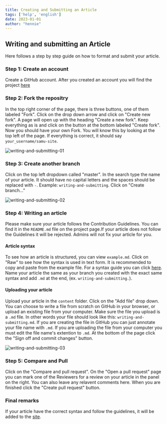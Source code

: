 ```yaml
---
title: Creating and Submitting an Article
tags: ['help', 'english']
date: 2023-01-01
author: "hennie"
---
```


## Writing and submitting an Article

Here follows a step by step guide on how to format and submit your article. 

### Step 1: Create an account

Create a GitHub account. After you created an account you will find the project [here](https://github.com/MawLr/samu-site)

### Step 2: Fork the repositry

In the top right corner of the page, there is three buttons, one of them labeled "Fork". Click on the drop down arrow and click on "Create new fork". A page will open up with the heading "Create a new fork". Keep everything as is and click on the button at the bottom labeled "Create fork". Now you should have your own Fork. You will know this by looking at the top left of the page. If everything is correct, it should say `your_username/samu-site`.

![writing-and-submitting-01](/pix/writing-and-submitting-01.webp)

### Step 3: Create another branch

Click on the top left dropdown called "master". In the search type the name of your article. It should have no capital letters and the spaces should be replaced with `-`. Example: `writing-and-submitting`. Click on "Create branch..."

![writing-and-submitting-02](/pix/writing-and-submitting-02.webp)

### Step 4: Writing an article

Please make sure your article follows the Contribution Guidelines. You can find it in the `README.md` file on the project page.If your article does not follow the Guidelines it will be rejected. Admins will not fix your article for you.

#### Article syntax

To see how an article is structured, you can view `example.md`. Click on "Raw" to see how the syntax is used in text form. It is recommended to copy and paste from the example file. For a syntax guide you can click [here](https://docs.github.com/en/get-started/writing-on-github/getting-started-with-writing-and-formatting-on-github/basic-writing-and-formatting-syntax). Name your article the same as your branch you created with the exact same syntax and add `.md` at the end, (ex. `writing-and-submitting.`).

#### Uploading your article

Upload your article in the `content` folder. Click on the "Add file" drop down. You can choose to write a file from scratch on GitHub in your browser, or upload an existing file from your computer. Make sure the file you upload is a `.md` file. In other words your file should look like this: `writing-and-submitting.md`. If you are creating the file in GitHub you can just annotate your file name with `.md`. If you are uploading the file from your computer you must edit the file name's extention to `.md`. At the bottom of the page click the "Sign off and commit changes" button.

![writing-and-submitting-03](/pix/writing-and-submitting-03.webp)

### Step 5: Compare and Pull

Click on the "Compare and pull request". On the "Open a pull request" page you can mark one of the Reviewers for a review on your article in the panel on the right. You can also leave any relavent comments here. When you are finished click the "Create pull request" button. 

### Final remarks

If your article have the correct syntax and follow the guidelines, it will be added to the [site](https://southafricanminorityunion.com//).
